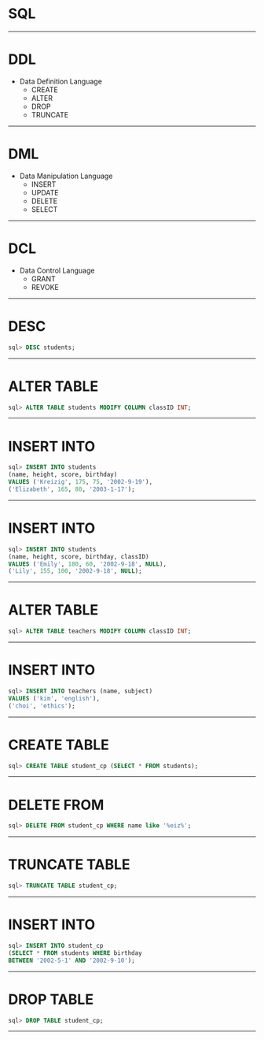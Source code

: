 # SQL
---
# DDL
  - Data Definition Language
    - CREATE
    - ALTER
    - DROP
    - TRUNCATE
---
# DML
  - Data Manipulation Language
    - INSERT
    - UPDATE
    - DELETE
    - SELECT
---
# DCL
  - Data Control Language
    - GRANT
    - REVOKE
---
# DESC 
```sql
sql> DESC students;
```
---
# ALTER TABLE
```sql
sql> ALTER TABLE students MODIFY COLUMN classID INT;
```
---
# INSERT INTO
```sql
sql> INSERT INTO students
(name, height, score, birthday)
VALUES ('Kreizig', 175, 75, '2002-9-19'),
('Elizabeth', 165, 80, '2003-1-17');
```
---
# INSERT INTO
```sql
sql> INSERT INTO students 
(name, height, score, birthday, classID)
VALUES ('Emily', 180, 60, '2002-9-18', NULL),
('Lily', 155, 100, '2002-9-18', NULL);
```
---
# ALTER TABLE
```sql
sql> ALTER TABLE teachers MODIFY COLUMN classID INT;
```
---
# INSERT INTO
```sql
sql> INSERT INTO teachers (name, subject)
VALUES ('kim', 'english'),
('choi', 'ethics');
```
---
# CREATE TABLE
```sql
sql> CREATE TABLE student_cp (SELECT * FROM students);
```
---
# DELETE FROM
```sql
sql> DELETE FROM student_cp WHERE name like '%eiz%';
```
---
# TRUNCATE TABLE
```sql
sql> TRUNCATE TABLE student_cp;
```
---
# INSERT INTO
```sql
sql> INSERT INTO student_cp
(SELECT * FROM students WHERE birthday 
BETWEEN '2002-5-1' AND '2002-9-10');
```
---
# DROP TABLE
```sql
sql> DROP TABLE student_cp;
```
---
#  


